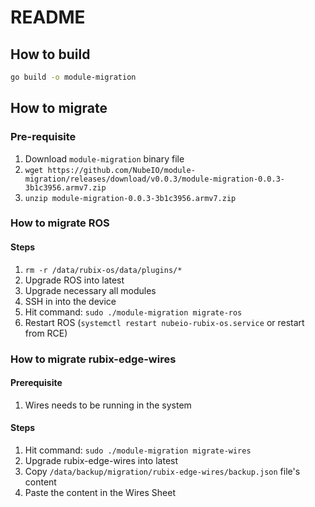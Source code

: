 # README

## How to build

```bash
go build -o module-migration
```

## How to migrate

### Pre-requisite

1. Download `module-migration` binary file
2. `wget https://github.com/NubeIO/module-migration/releases/download/v0.0.3/module-migration-0.0.3-3b1c3956.armv7.zip`
3. `unzip module-migration-0.0.3-3b1c3956.armv7.zip`

### How to migrate ROS

#### Steps

1. `rm -r /data/rubix-os/data/plugins/*`
2. Upgrade ROS into latest
3. Upgrade necessary all modules
4. SSH in into the device
5. Hit command: `sudo ./module-migration migrate-ros`
6. Restart ROS (`systemctl restart nubeio-rubix-os.service` or restart from RCE)

### How to migrate rubix-edge-wires

#### Prerequisite

1. Wires needs to be running in the system

#### Steps

1. Hit command: `sudo ./module-migration migrate-wires`
2. Upgrade rubix-edge-wires into latest
3. Copy `/data/backup/migration/rubix-edge-wires/backup.json` file's content
4. Paste the content in the Wires Sheet
